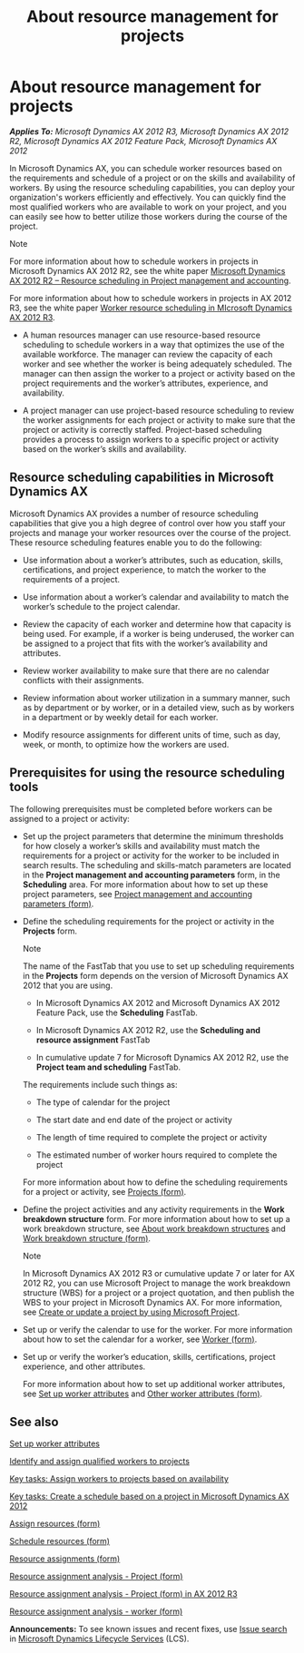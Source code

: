 ﻿---
title: About resource management for projects
TOCTitle: About resource management for projects
ms:assetid: 324a63e4-855e-4a62-bd0c-1300fa223f9b
ms:mtpsurl: https://technet.microsoft.com/en-us/library/Hh208573(v=AX.60)
ms:contentKeyID: 36056355
ms.date: 10/06/2014
mtps_version: v=AX.60
f1_keywords:
- project-based scheduling
- resource assignments
- resource management
- resource scheduling
- resource-based scheduling
- worker attributes
- worker availability
---

# About resource management for projects 


_**Applies To:** Microsoft Dynamics AX 2012 R3, Microsoft Dynamics AX 2012 R2, Microsoft Dynamics AX 2012 Feature Pack, Microsoft Dynamics AX 2012_

In Microsoft Dynamics AX, you can schedule worker resources based on the requirements and schedule of a project or on the skills and availability of workers. By using the resource scheduling capabilities, you can deploy your organization's workers efficiently and effectively. You can quickly find the most qualified workers who are available to work on your project, and you can easily see how to better utilize those workers during the course of the project.


> [!NOTE]
> <P>For more information about how to schedule workers in projects in Microsoft Dynamics AX 2012 R2, see the white paper <A href="http://go.microsoft.com/fwlink/?linkid=268038%26clcid=0x409">Microsoft Dynamics AX 2012 R2 – Resource scheduling in Project management and accounting</A>.</P>
> <P>For more information about how to schedule workers in projects in AX 2012 R3, see the white paper <A href="http://www.microsoft.com/en-us/download/details.aspx?id=43112">Worker resource scheduling in MIcrosoft Dynamics AX 2012 R3</A>.</P>



  - A human resources manager can use resource-based resource scheduling to schedule workers in a way that optimizes the use of the available workforce. The manager can review the capacity of each worker and see whether the worker is being adequately scheduled. The manager can then assign the worker to a project or activity based on the project requirements and the worker’s attributes, experience, and availability.

  - A project manager can use project-based resource scheduling to review the worker assignments for each project or activity to make sure that the project or activity is correctly staffed. Project-based scheduling provides a process to assign workers to a specific project or activity based on the worker’s skills and availability.

## Resource scheduling capabilities in Microsoft Dynamics AX

Microsoft Dynamics AX provides a number of resource scheduling capabilities that give you a high degree of control over how you staff your projects and manage your worker resources over the course of the project. These resource scheduling features enable you to do the following:

  - Use information about a worker’s attributes, such as education, skills, certifications, and project experience, to match the worker to the requirements of a project.

  - Use information about a worker’s calendar and availability to match the worker’s schedule to the project calendar.

  - Review the capacity of each worker and determine how that capacity is being used. For example, if a worker is being underused, the worker can be assigned to a project that fits with the worker’s availability and attributes.

  - Review worker availability to make sure that there are no calendar conflicts with their assignments.

  - Review information about worker utilization in a summary manner, such as by department or by worker, or in a detailed view, such as by workers in a department or by weekly detail for each worker.

  - Modify resource assignments for different units of time, such as day, week, or month, to optimize how the workers are used.

## Prerequisites for using the resource scheduling tools

The following prerequisites must be completed before workers can be assigned to a project or activity:

  - Set up the project parameters that determine the minimum thresholds for how closely a worker’s skills and availability must match the requirements for a project or activity for the worker to be included in search results. The scheduling and skills-match parameters are located in the **Project management and accounting parameters** form, in the **Scheduling** area. For more information about how to set up these project parameters, see [Project management and accounting parameters (form)](https://technet.microsoft.com/en-us/library/aa599440\(v=ax.60\)).

  - Define the scheduling requirements for the project or activity in the **Projects** form.
    

    > [!NOTE]
    > <P>The name of the FastTab that you use to set up scheduling requirements in the <STRONG>Projects</STRONG> form depends on the version of Microsoft Dynamics AX 2012 that you are using.</P>
    > <UL>
    > <LI>
    > <P>In Microsoft Dynamics AX 2012 and Microsoft Dynamics AX 2012 Feature Pack, use the <STRONG>Scheduling</STRONG> FastTab.</P>
    > <LI>
    > <P>In Microsoft Dynamics AX 2012 R2, use the <STRONG>Scheduling and resource assignment</STRONG> FastTab</P>
    > <LI>
    > <P>In cumulative update 7 for Microsoft Dynamics AX 2012 R2, use the <STRONG>Project team and scheduling</STRONG> FastTab.</P></LI></UL>

    
    The requirements include such things as:
    
      - The type of calendar for the project
    
      - The start date and end date of the project or activity
    
      - The length of time required to complete the project or activity
    
      - The estimated number of worker hours required to complete the project
    
    For more information about how to define the scheduling requirements for a project or activity, see [Projects (form)](https://technet.microsoft.com/en-us/library/aa585245\(v=ax.60\)).

  - Define the project activities and any activity requirements in the **Work breakdown structure** form. For more information about how to set up a work breakdown structure, see [About work breakdown structures](about-work-breakdown-structures.md) and [Work breakdown structure (form)](https://technet.microsoft.com/en-us/library/hh209089\(v=ax.60\)).
    

    > [!NOTE]
    > <P>In Microsoft Dynamics AX 2012 R3 or cumulative update 7 or later for AX 2012 R2, you can use Microsoft Project to manage the work breakdown structure (WBS) for a project or a project quotation, and then publish the WBS to your project in Microsoft Dynamics AX. For more information, see <A href="create-or-update-a-project-by-using-microsoft-project.md">Create or update a project by using Microsoft Project</A>.</P>



  - Set up or verify the calendar to use for the worker. For more information about how to set the calendar for a worker, see [Worker (form)](https://technet.microsoft.com/en-us/library/hh209054\(v=ax.60\)).

  - Set up or verify the worker’s education, skills, certifications, project experience, and other attributes.
    
    For more information about how to set up additional worker attributes, see [Set up worker attributes](set-up-worker-attributes.md) and [Other worker attributes (form)](https://technet.microsoft.com/en-us/library/hh242802\(v=ax.60\)).

## See also

[Set up worker attributes](set-up-worker-attributes.md)

[Identify and assign qualified workers to projects](identify-and-assign-qualified-workers-to-projects.md)

[Key tasks: Assign workers to projects based on availability](key-tasks-assign-workers-to-projects-based-on-availability.md)

[Key tasks: Create a schedule based on a project in Microsoft Dynamics AX 2012](key-tasks-create-a-schedule-based-on-a-project-in-microsoft-dynamics-ax-2012.md)

[Assign resources (form)](https://technet.microsoft.com/en-us/library/hh208809\(v=ax.60\))

[Schedule resources (form)](https://technet.microsoft.com/en-us/library/hh209507\(v=ax.60\))

[Resource assignments (form)](https://technet.microsoft.com/en-us/library/hh242655\(v=ax.60\))

[Resource assignment analysis - Project (form)](https://technet.microsoft.com/en-us/library/hh209116\(v=ax.60\))

[Resource assignment analysis - Project (form) in AX 2012 R3](https://technet.microsoft.com/en-us/library/dn736992\(v=ax.60\))

[Resource assignment analysis - worker (form)](https://technet.microsoft.com/en-us/library/hh227569\(v=ax.60\))

  
**Announcements:** To see known issues and recent fixes, use [Issue search](http://go.microsoft.com/fwlink/?linkid=389258) in [Microsoft Dynamics Lifecycle Services](http://go.microsoft.com/fwlink/?linkid=306505) (LCS).

